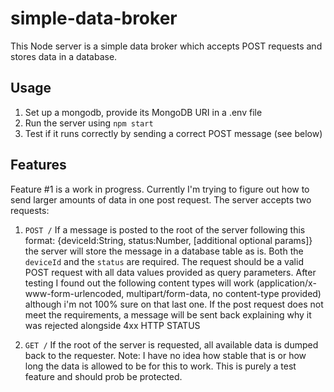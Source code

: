 # simple-data-broker
This Node server is a simple data broker which accepts POST requests and stores data in a database.

## Usage
1. Set up a mongodb, provide its MongoDB URI in a .env file
2. Run the server using `npm start`
3. Test if it runs correctly by sending a correct POST message (see below)

## Features

Feature #1 is a work in progress. Currently I'm trying to figure out how to send larger amounts of data in one post request.
The server accepts two requests:

1. `POST /` If a message is posted to the root of the server following this format: {deviceId:String, status:Number, [additional optional params]} the server will store the message in a database table as is. Both the `deviceId` and the `status` are required. The request should be a valid POST request with all data values provided as query parameters. After testing I found out the following content types will work (application/x-www-form-urlencoded, multipart/form-data, no content-type provided) although i'm not 100% sure on that last one. If the post request does not meet the requirements, a message will be sent back explaining why it was rejected alongside  4xx HTTP STATUS

2. `GET /` If the root of the server is requested, all available data is dumped back to the requester. Note: I have no idea how stable that is or how long the data is allowed to be for this to work. This is purely a test feature and should prob be protected.